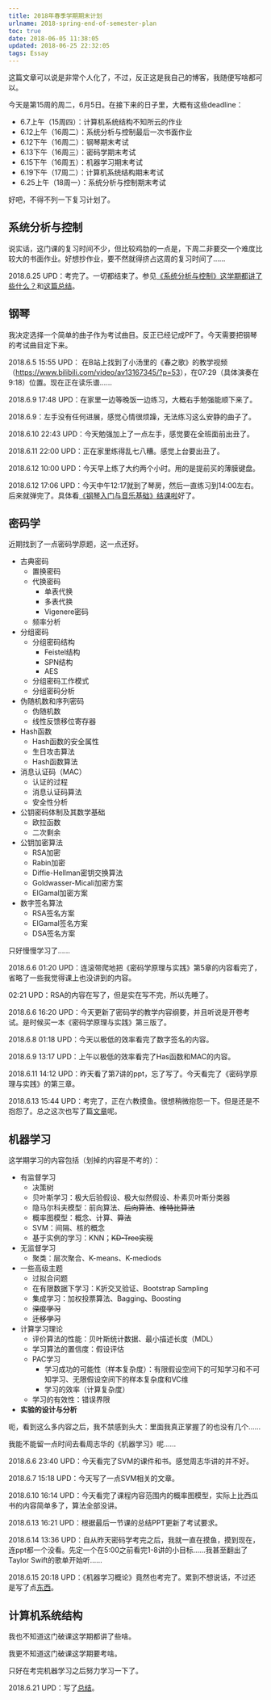 ```yaml
---
title: 2018年春季学期期末计划
urlname: 2018-spring-end-of-semester-plan
toc: true
date: 2018-06-05 11:38:05
updated: 2018-06-25 22:32:05
tags: Essay
---
```


这篇文章可以说是非常个人化了，不过，反正这是我自己的博客，我随便写啥都可以。

今天是第15周的周二，6月5日。在接下来的日子里，大概有这些deadline：
* 6.7上午（15周四）：计算机系统结构不知所云的作业
* 6.12上午（16周二）：系统分析与控制最后一次书面作业
* 6.12下午（16周二）：钢琴期末考试
* 6.13下午（16周三）：密码学期末考试
* 6.15下午（16周五）：机器学习期末考试
* 6.19下午（17周二）：计算机系统结构期末考试
* 6.25上午（18周一）：系统分析与控制期末考试

好吧，不得不列一下复习计划了。

## 系统分析与控制

说实话，这门课的复习时间不少，但比较鸡肋的一点是，下周二非要交一个难度比较大的书面作业。好想抄作业，要不然就得挤占这周的复习时间了……

2018.6.25 UPD：考完了。一切都结束了。参见[《系统分析与控制》这学期都讲了些什么？](/post/what-have-i-learned-from-system-analysis-and-control)和[这篇总结](/post/the-final-exam-finished-when-i-was-21)。

## 钢琴

我决定选择一个简单的曲子作为考试曲目。反正已经记成PF了。今天需要把钢琴的考试曲目定下来。

2018.6.5 15:55 UPD：
在B站上找到了小汤里的《春之歌》的教学视频（<https://www.bilibili.com/video/av13167345/?p=53>），在07:29（具体演奏在9:18）位置。现在正在读乐谱……

2018.6.9 17:48 UPD：在家里一边等晚饭一边练习，大概右手勉强能顺下来了。

2018.6.9：左手没有任何进展，感觉心情很烦躁，无法练习这么安静的曲子了。

2018.6.10 22:43 UPD：今天勉强加上了一点左手，感觉要在全班面前出丑了。

2018.6.11 22:00 UPD：正在家里练得乱七八糟。感觉上台要出丑了。

2018.6.12 10:00 UPD：今天早上练了大约两个小时。用的是提前买的薄膜键盘。

2018.6.12 17:06 UPD：今天中午12:17就到了琴房，然后一直练习到14:00左右。后来就弹完了。具体看[《钢琴入门与音乐基础》结课啦](/post/introduction-to-piano-and-music-theory-class-had-finished)好了。

## 密码学

近期找到了一点密码学原题，这一点还好。

<!--
* 古典密码
  * 包括谜机、置换密码、代换密码、仿射密码、维热纳尔密码等内容
  * 这些内容在做Homework1的时候我差不多学会了
* 分组密码
  * DES、AES、分组密码的工作模式、分组密码分析方法……
  * 这些内容在做Homework2的时候学习了一部分
* 伪随机数和序列密码
* Hash函数和消息认证码
* 公钥密码体制
  * RSA：数学知识、原理、素性检测、安全性分析
  * Diffe-Hellman密钥交换协议：数学知识、原理
  * Rabin密码体制：数学知识（二次剩余）、原理-->

* 古典密码
  * 置换密码
  * 代换密码
    * 单表代换
    * 多表代换
    * Vigenere密码
  * 频率分析
* 分组密码
  * 分组密码结构
    * Feistel结构
    * SPN结构
    * AES
  * 分组密码工作模式
  * 分组密码分析
* 伪随机数和序列密码
  * 伪随机数
  * 线性反馈移位寄存器
* Hash函数
  * Hash函数的安全属性
  * 生日攻击算法
  * Hash函数算法
* 消息认证码（MAC）
  * 认证的过程
  * 消息认证码算法
  * 安全性分析
* 公钥密码体制及其数学基础
  * 欧拉函数
  * 二次剩余
* 公钥加密算法
  * RSA加密
  * Rabin加密
  * Diffie-Hellman密钥交换算法
  * Goldwasser-Micali加密方案
  * ElGamal加密方案
* 数字签名算法
  * RSA签名方案
  * ElGamal签名方案
  * DSA签名方案

只好慢慢学习了……

2018.6.6 01:20 UPD：连滚带爬地把《密码学原理与实践》第5章的内容看完了，省略了一些我觉得课上也没讲到的内容。

02:21 UPD：RSA的内容在写了，但是实在写不完，所以先睡了。

2018.6.6 16:20 UPD：今天更新了密码学的教学内容纲要，并且听说是开卷考试。是时候买一本《密码学原理与实践》第三版了。

2018.6.8 01:18 UPD：今天以极低的效率看完了数字签名的内容。

2018.6.9 13:17 UPD：上午以极低的效率看完了Has函数和MAC的内容。

2018.6.11 14:12 UPD：昨天看了第7讲的ppt，忘了写了。今天看完了《密码学原理与实践》的第三章。

2018.6.13 15:44 UPD：考完了，正在六教摸鱼。很想稍微抱怨一下。但是还是不抱怨了。总之这次也写了篇[文章](/post/i-am-surprised-that-cryptography-had-finished)呢。

## 机器学习

这学期学习的内容包括（划掉的内容是不考的）：
* 有监督学习
  * 决策树
  * 贝叶斯学习：极大后验假设、极大似然假设、朴素贝叶斯分类器
  * 隐马尔科夫模型：前向算法、<del>后向算法</del>、<del>维特比算法</del>
  * 概率图模型：概念、计算、<del>算法</del>
  * SVM：间隔、核的概念
  * 基于实例的学习：KNN；<del>KD-Tree实现</del>
* 无监督学习
  * 聚类：层次聚合、K-means、K-mediods
* 一些高级主题
  * 过拟合问题
  * 在有限数据下学习：K折交叉验证、Bootstrap Sampling
  * 集成学习：加权投票算法、Bagging、Boosting
  * <del>深度学习</del>
  * <del>迁移学习</del>
* 计算学习理论
  * 评价算法的性能：贝叶斯统计数据、最小描述长度（MDL）
  * 学习算法的置信度：假设评估
  * PAC学习
    * 学习成功的可能性（样本复杂度）：有限假设空间下的可知学习和不可知学习、无限假设空间下的样本复杂度和VC维
    * 学习的效率（计算复杂度）
  * 学习的有效性：错误界限
* **实验的设计与分析**

呃，看到这么多内容之后，我不禁感到头大：里面我真正掌握了的也没有几个……

我能不能留一点时间去看周志华的《机器学习》呢……

2018.6.6 23:40 UPD：今天看完了SVM的课件和书。感觉周志华讲的并不好。

2018.6.7 15:18 UPD：今天写了一点SVM相关的文章。

2018.6.10 16:14 UPD：今天看完了课程内容范围内的概率图模型，实际上比西瓜书的内容简单多了，算法全部没讲。

2018.6.13 16:21 UPD：根据最后一节课的总结PPT更新了考试要求。

2018.6.14 13:36 UPD：自从昨天密码学考完之后，我就一直在摸鱼，摸到现在，连ppt都一个没看。先定一个在5:00之前看完1-8讲的小目标……我甚至翻出了Taylor Swift的歌单开始听……

2018.6.15 20:18 UPD：《机器学习概论》竟然也考完了。累到不想说话，不过还是写了点[东西](/post/in-remembrance-of-an-introduction-to-machine-learning-final-exam)。

## 计算机系统结构

我也不知道这门破课这学期都讲了些啥。

我更不知道这门破课这学期要考啥。

只好在考完机器学习之后努力学习一下了。

2018.6.21 UPD：写了[总结](/post/a-late-computer-architecture-summary)。
